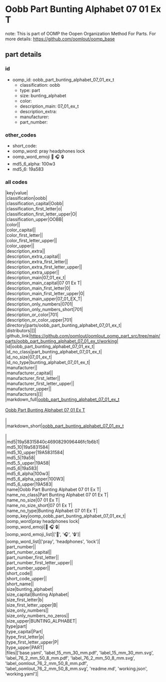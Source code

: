 # Oobb Part Bunting Alphabet 07 01 Ex T  

note: This is part of OOMP the Oopen Organization Method For Parts. For more details: https://github.com/oomlout/oomp_base

##  part details





### id
* oomp_id: oobb_part_bunting_alphabet_07_01_ex_t
  * classification: oobb
  * type: part
  * size: bunting_alphabet
  * color: 
  * description_main: 07_01_ex_t
  * description_extra: 
  * manufacturer: 
  * part_number: 

### other_codes
* short_code: 
* oomp_word: pray headphones lock
* oomp_word_emoji :pray: :headphones: :lock:
* md5_6_alpha: 100w3
* md5_6: 19a583

### all codes 
|key|value|  
|classification|oobb|  
|classification_capital|Oobb|  
|classification_first_letter|o|  
|classification_first_letter_upper|O|  
|classification_upper|OOBB|  
|color||  
|color_capital||  
|color_first_letter||  
|color_first_letter_upper||  
|color_upper||  
|description_extra||  
|description_extra_capital||  
|description_extra_first_letter||  
|description_extra_first_letter_upper||  
|description_extra_upper||  
|description_main|07_01_ex_t|  
|description_main_capital|07 01 Ex T|  
|description_main_first_letter|0|  
|description_main_first_letter_upper|0|  
|description_main_upper|07_01_EX_T|  
|description_only_numbers|0701|  
|description_only_numbers_short|701|  
|description_or_color|701|  
|description_or_color_upper|701|  
|directory|parts/oobb_part_bunting_alphabet_07_01_ex_t|  
|distributors|[]|  
|github_link|https://github.com/oomlout/oomlout_oomp_part_src/tree/main/parts/oobb_part_bunting_alphabet_07_01_ex_t/working|  
|id|oobb_part_bunting_alphabet_07_01_ex_t|  
|id_no_class|part_bunting_alphabet_07_01_ex_t|  
|id_no_size|07_01_ex_t|  
|id_no_type|bunting_alphabet_07_01_ex_t|  
|manufacturer||  
|manufacturer_capital||  
|manufacturer_first_letter||  
|manufacturer_first_letter_upper||  
|manufacturer_upper||  
|manufacturers|[]|  
|markdown_full|[oobb_part_bunting_alphabet_07_01_ex_t](https://github.com/oomlout/oomlout_oomp_part_src/tree/main/parts/oobb_part_bunting_alphabet_07_01_ex_t/working)<br>[](https://github.com/oomlout/oomlout_oomp_part_src/tree/main/parts/oobb_part_bunting_alphabet_07_01_ex_t/working)<br>[Oobb Part Bunting Alphabet 07 01 Ex T](https://github.com/oomlout/oomlout_oomp_part_src/tree/main/parts/oobb_part_bunting_alphabet_07_01_ex_t/working)<br><br>|  
|markdown_short|[oobb_part_bunting_alphabet_07_01_ex_t](https://github.com/oomlout/oomlout_oomp_part_src/tree/main/parts/oobb_part_bunting_alphabet_07_01_ex_t/working)<br><br>|  
|md5|19a58315840c4690829096446fc1b6b1|  
|md5_10|19a5831584|  
|md5_10_upper|19A5831584|  
|md5_5|19a58|  
|md5_5_upper|19A58|  
|md5_6|19a583|  
|md5_6_alpha|100w3|  
|md5_6_alpha_upper|100W3|  
|md5_6_upper|19A583|  
|name|Oobb Part Bunting Alphabet 07 01 Ex T|  
|name_no_class|Part Bunting Alphabet 07 01 Ex T|  
|name_no_size|07 01 Ex T|  
|name_no_size_short|07 01 Ex T|  
|name_no_type|Bunting Alphabet 07 01 Ex T|  
|oomp_key|oomp_oobb_part_bunting_alphabet_07_01_ex_t|  
|oomp_word|pray headphones lock|  
|oomp_word_emoji|:pray: :headphones: :lock:|  
|oomp_word_emoji_list|[':pray:', ':headphones:', ':lock:']|  
|oomp_word_list|['pray', 'headphones', 'lock']|  
|part_number||  
|part_number_capital||  
|part_number_first_letter||  
|part_number_first_letter_upper||  
|part_number_upper||  
|short_code||  
|short_code_upper||  
|short_name||  
|size|bunting_alphabet|  
|size_capital|Bunting Alphabet|  
|size_first_letter|b|  
|size_first_letter_upper|B|  
|size_only_numbers||  
|size_only_numbers_no_zeros||  
|size_upper|BUNTING_ALPHABET|  
|type|part|  
|type_capital|Part|  
|type_first_letter|p|  
|type_first_letter_upper|P|  
|type_upper|PART|  
|files|['base.yaml', 'label_15_mm_30_mm.pdf', 'label_15_mm_30_mm.svg', 'label_76_2_mm_50_8_mm.pdf', 'label_76_2_mm_50_8_mm.svg', 'label_oomlout_76_2_mm_50_8_mm.pdf', 'label_oomlout_76_2_mm_50_8_mm.svg', 'readme.md', 'working.json', 'working.yaml']|  
